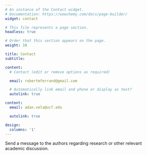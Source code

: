 ```yaml
---
# An instance of the Contact widget.
# Documentation: https://wowchemy.com/docs/page-builder/
widget: contact

# This file represents a page section.
headless: true

# Order that this section appears on the page.
weight: 10

title: Contact
subtitle:

content:
  # Contact (edit or remove options as required)

  email: robertmferrand@gmail.com

  # Automatically link email and phone or display as text?
  autolink: true

content:
  email: adan.vela@ucf.edu

  autolink: true

design:
  columns: '1'
---
```


Send a message to the authors regarding research or other relevant academic discussion.